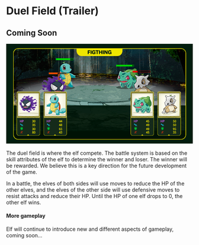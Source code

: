 # Duel Field (Trailer)

## &#x20;                                   Coming Soon

![](../.gitbook/assets/fighting.png)

The duel field is where the elf compete. The battle system is based on the skill attributes of the elf to determine the winner and loser. The winner will be rewarded. We believe this is a key direction for the future development of the game.

In a battle, the elves of both sides will use moves to reduce the HP of the other elves, and the elves of the other side will use defensive moves to resist attacks and reduce their HP. Until the HP of one elf drops to 0, the other elf wins.

#### More gameplay

Elf will continue to introduce new and different aspects of gameplay, coming soon...
